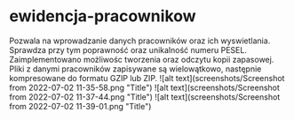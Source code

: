 # ewidencja-pracownikow

Pozwala na wprowadzanie danych pracowników oraz ich wyswietlania. Sprawdza przy tym poprawność oraz unikalność numeru PESEL.  
Zaimplementowano możliwośc tworzenia oraz odczytu kopii zapasowej. Pliki z danymi pracowników zapisywane są wielowątkowo, następnie kompresowane do formatu GZIP lub ZIP.
![alt text](screenshots/Screenshot from 2022-07-02 11-35-58.png "Title")
![alt text](screenshots/Screenshot from 2022-07-02 11-37-44.png "Title")
![alt text](screenshots/Screenshot from 2022-07-02 11-39-01.png "Title")